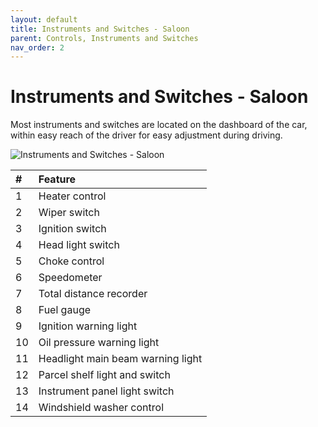 ```yaml
---
layout: default
title: Instruments and Switches - Saloon
parent: Controls, Instruments and Switches
nav_order: 2
---
```


# Instruments and Switches - Saloon

Most instruments and switches are located on the dashboard of the car, within easy reach of the driver for easy adjustment during driving.

![Instruments and Switches - Saloon](/assets/images/Instruments_standard.png) 

| # | Feature |
|:--|:-------------|
| 1 | Heater control |
| 2 | Wiper switch |
| 3 | Ignition switch |
| 4 | Head light switch |
| 5 | Choke control |
| 6 | Speedometer |
| 7 | Total distance recorder |
| 8 | Fuel gauge |
| 9 | Ignition warning light |
| 10 | Oil pressure warning light |
| 11 | Headlight main beam warning light |
| 12 | Parcel shelf light and switch |
| 13 | Instrument panel light switch |
| 14 | Windshield washer control |
